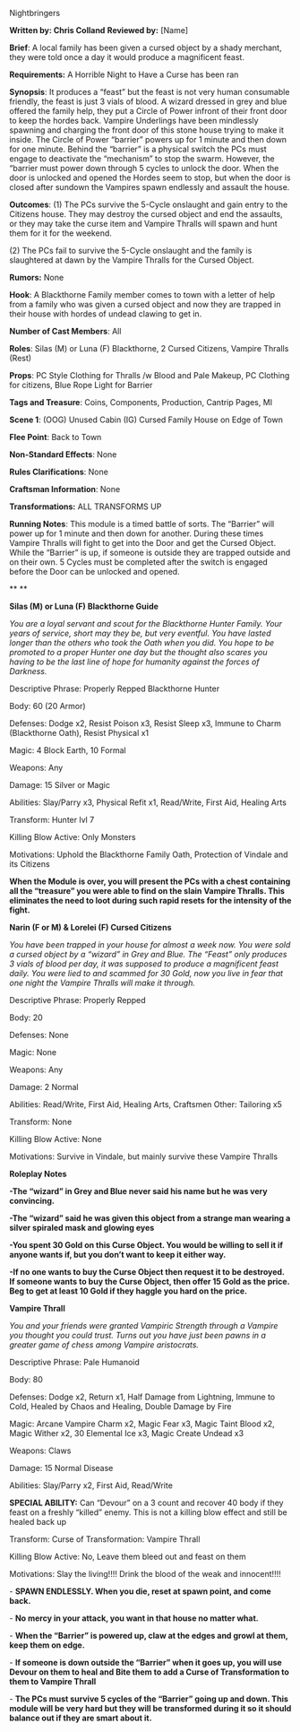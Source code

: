 Nightbringers

 

**Written by: Chris Colland**        **Reviewed by:** [Name]




 **Brief**: A local family has been given a cursed object by a shady merchant, they were told once a day it would produce a magnificent feast.




 **Requirements:** A Horrible Night to Have a Curse has been ran

 

**Synopsis**: It produces a “feast” but the feast is not very human consumable friendly, the feast is just 3 vials of blood. A wizard dressed in grey and blue offered the family help, they put a Circle of Power infront of their front door to keep the hordes back. Vampire Underlings have been mindlessly spawning and charging the front door of this stone house trying to make it inside. The Circle of Power “barrier” powers up for 1 minute and then down for one minute. Behind the “barrier” is a physical switch the PCs must engage to deactivate the “mechanism” to stop the swarm. However, the “barrier must power down through 5 cycles to unlock the door. When the door is unlocked and opened the Hordes seem to stop, but when the door is closed after sundown the Vampires spawn endlessly and assault the house.

 

**Outcomes**: (1) The PCs survive the 5-Cycle onslaught and gain entry to the Citizens house. They may destroy the cursed object and end the assaults, or they may take the curse item and Vampire Thralls will spawn and hunt them for it for the weekend.

(2) The PCs fail to survive the 5-Cycle onslaught and the family is slaughtered at dawn by the Vampire Thralls for the Cursed Object.

 

**Rumors:** None




 **Hook**: A Blackthorne Family member comes to town with a letter of help from a family who was given a cursed object and now they are trapped in their house with hordes of undead clawing to get in.

**Number of Cast Members**: All

**Roles**: Silas (M) or Luna (F) Blackthorne, 2 Cursed Citizens, Vampire Thralls (Rest)

**Props**: PC Style Clothing for Thralls /w Blood and Pale Makeup, PC Clothing for citizens, Blue Rope Light for Barrier

**Tags and Treasure**: Coins, Components, Production, Cantrip Pages, MI

**Scene 1**: (OOG) Unused Cabin (IG) Cursed Family House on Edge of Town

**Flee Point**: Back to Town

**Non-Standard Effects**: None

**Rules Clarifications**: None

**Craftsman Information**: None

**Transformations:** ALL TRANSFORMS UP

 **Running Notes**: This module is a timed battle of sorts. The “Barrier” will power up for 1 minute and then down for another. During these times Vampire Thralls will fight to get into the Door and get the Cursed Object. While the “Barrier” is up, if someone is outside they are trapped outside and on their own. 5 Cycles must be completed after the switch is engaged before the Door can be unlocked and opened.

**
**

**Silas (M) or Luna (F) Blackthorne Guide**

*You are a loyal servant and scout for the Blackthorne Hunter Family. Your years of service, short may they be, but very eventful. You have lasted longer than the others who took the Oath when you did. You hope to be promoted to a proper Hunter one day but the thought also scares you having to be the last line of hope for humanity against the forces of Darkness.*

Descriptive Phrase: Properly Repped Blackthorne Hunter

Body: 60 (20 Armor)

Defenses: Dodge x2, Resist Poison x3, Resist Sleep x3, Immune to Charm (Blackthorne Oath), Resist Physical x1

Magic: 4 Block Earth, 10 Formal

Weapons: Any

Damage: 15 Silver or Magic

Abilities: Slay/Parry x3, Physical Refit x1, Read/Write, First Aid, Healing Arts

Transform: Hunter lvl 7

Killing Blow Active: Only Monsters

Motivations: Uphold the Blackthorne Family Oath, Protection of Vindale and its Citizens

 

**When the Module is over, you will present the PCs with a chest containing all the “treasure” you were able to find on the slain Vampire Thralls. This eliminates the need to loot during such rapid resets for the intensity of the fight.**

 

 

 

 

 

 

 

 

 

**Narin (F or M) & Lorelei (F) Cursed Citizens**

*You have been trapped in your house for almost a week now. You were sold a cursed object by a “wizard” in Grey and Blue. The “Feast” only produces 3 vials of blood per day, it was supposed to produce a magnificent feast daily. You were lied to and scammed for 30 Gold, now you live in fear that one night the Vampire Thralls will make it through.*

Descriptive Phrase: Properly Repped

Body: 20

Defenses: None

Magic: None

Weapons: Any

Damage: 2 Normal

Abilities: Read/Write, First Aid, Healing Arts, Craftsmen Other: Tailoring x5

Transform: None

Killing Blow Active: None

Motivations: Survive in Vindale, but mainly survive these Vampire Thralls

**Roleplay Notes**

**-The “wizard” in Grey and Blue never said his name but he was very convincing.**

**-The “wizard” said he was given this object from a strange man wearing a silver spiraled mask and glowing eyes**

**-You spent 30 Gold on this Curse Object. You would be willing to sell it if anyone wants if, but you don’t want to keep it either way.**

**-If no one wants to buy the Curse Object then request it to be destroyed. If someone wants to buy the Curse Object, then offer 15 Gold as the price. Beg to get at least 10 Gold if they haggle you hard on the price.**

 

 

 

 

**Vampire Thrall**

*You and your friends were granted Vampiric Strength through a Vampire you thought you could trust. Turns out you have just been pawns in a greater game of chess among Vampire aristocrats.*

Descriptive Phrase: Pale Humanoid

Body: 80

Defenses: Dodge x2, Return x1, Half Damage from Lightning, Immune to Cold, Healed by Chaos and Healing, Double Damage by Fire

Magic: Arcane Vampire Charm x2, Magic Fear x3, Magic Taint Blood x2, Magic Wither x2, 30 Elemental Ice x3, Magic Create Undead x3

Weapons: Claws

Damage: 15 Normal Disease

Abilities: Slay/Parry x2, First Aid, Read/Write

**SPECIAL ABILITY:** Can “Devour” on a 3 count and recover 40 body if they feast on a freshly “killed” enemy. This is not a killing blow effect and still be healed back up

Transform: Curse of Transformation: Vampire Thrall

Killing Blow Active: No, Leave them bleed out and feast on them

Motivations: Slay the living!!!! Drink the blood of the weak and innocent!!!!

 

\-    **SPAWN ENDLESSLY. When you die, reset at spawn point, and come back.**

\-    **No mercy in your attack, you want in that house no matter what.**

\-    **When the “Barrier” is powered up, claw at the edges and growl at them, keep them on edge.**

\-    **If someone is down outside the “Barrier” when it goes up, you will use Devour on them to heal and Bite them to add a Curse of Transformation to them to Vampire Thrall**

\-    **The PCs must survive 5 cycles of the “Barrier” going up and down. This module will be very hard but they will be transformed during it so it should balance out if they are smart about it.**

 

 